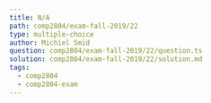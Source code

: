 ```yaml
---
title: N/A
path: comp2804/exam-fall-2019/22
type: multiple-choice
author: Michiel Smid
question: comp2804/exam-fall-2019/22/question.ts
solution: comp2804/exam-fall-2019/22/solution.md
tags:
  - comp2804
  - comp2804-exam
---
```

